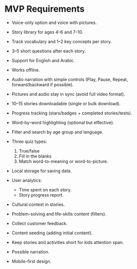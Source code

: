 # MVP Requirements 

- Voice-only option and voice with pictures.
- Story library for ages 4–6 and 7–10.
- Track vocabulary and 1–2 key concepts per story.
- 3–5 short questions after each story.
- Support for English and Arabic.
- Works offline.

- Audio narration with simple controls (Play, Pause, Repeat, forward/backward if possible).
- Pictures and audio stay in sync (avoid full video format).
- 10–15 stories downloadable (single or bulk download).
- Progress tracking (stars/badges + completed stories/tests).

- Word-by-word highlighting (optional but effective).
- Filter and search by age group and language.
- Three quiz types:  
  1. True/false  
  2. Fill in the blanks  
  3. Match word-to-meaning or word-to-picture.

- Local storage for saving data.
- User analytics:  
  - Time spent on each story.  
  - Story progress report.

- Cultural context in stories.
- Problem-solving and life-skills content (filters).
- Collect customer feedback.
- Content seeding (adding initial content).

- Keep stories and activities short for kids attention span.
- Possible narration.

- Mobile-first design.

